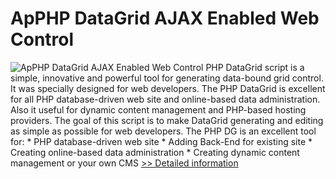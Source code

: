 # ApPHP DataGrid AJAX Enabled Web Control
![ApPHP DataGrid AJAX Enabled Web Control](https://mycommerce.akamaized.net/api/pimages/P300305979/BIG/300305979.PNG)
PHP DataGrid script is a simple, innovative and powerful tool for generating data-bound grid control. It was specially designed for web developers. The PHP DataGrid is excellent for all PHP database-driven web site and online-based data administration. Also it useful for dynamic content management and PHP-based hosting providers. The goal of this script is to make DataGrid generating and editing as simple as possible for web developers. The PHP DG is an excellent tool for: * PHP database-driven web site * Adding Back-End for existing site * Creating online-based data administration * Creating dynamic content management or your own CMS
[>> Detailed information](https://secure.shareit.com/shareit/product.html?productid=300305979&affiliateid=200057808)